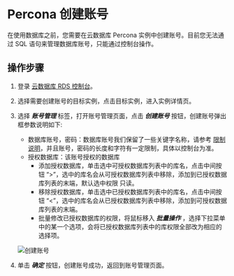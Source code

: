 # Percona 创建账号
在使用数据库之前，您需要在云数据库 Percona 实例中创建账号。目前您无法通过 SQL 语句来管理数据库账号，只能通过控制台操作。

## 操作步骤 
1. 登录 [云数据库 RDS 控制台](https://rds-console.jdcloud.com/database)。
2. 选择需要创建账号的目标实例，点击目标实例，进入实例详情页。
3. 选择 ***账号管理*** 标签，打开账号管理页面，点击 ***创建账号*** 按钮，创建账号弹出框参数说明如下:
    * 数据库账号，密码：数据库账号我们保留了一些关键字名称，请参考 [限制说明](../../../Introduction/Restrictions/Percona-Restrictions.md)，并且账号，密码的长度和字符有一定限制，具体以控制台为准。
    * 授权数据库：该账号授权的数据库
        * 添加授权数据库，单击选中可授权数据库列表中的库名，点击中间按钮 “>”，选中的库名会从可授权数据库列表中移除，添加到已授权数据库列表的末端，默认选中权限 只读。
        * 移除授权数据库，单击选中已授权数据库列表中的库名，点击中间按钮 “<”，选中的库名会从已授权数据库列表中移除，添加到可授权数据库列表的末端。
        * 批量修改已授权数据库的权限，将鼠标移入 ***批量操作*** ，选择下拉菜单中的某一个选项，会将已授权数据库列表中的库权限全部改为相应的选择项。

    ![创建账号](../../../../../../image/RDS/MySQL-Create-Account.png)

4. 单击 ***确定*** 按钮，创建账号成功，返回到账号管理页面。
